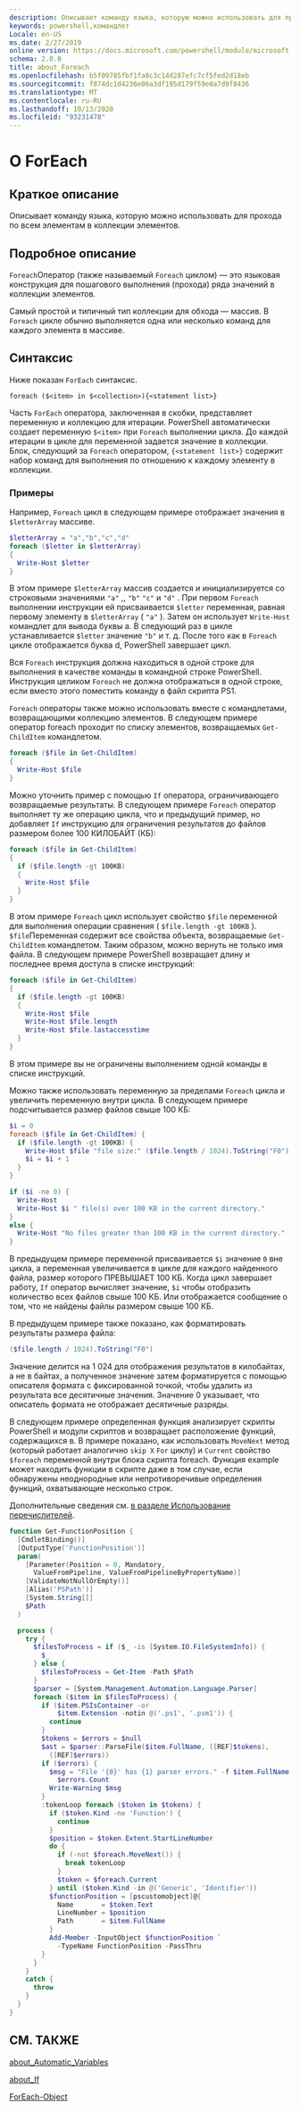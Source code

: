 ```yaml
---
description: Описывает команду языка, которую можно использовать для прохода по всем элементам в коллекции элементов.
keywords: powershell,командлет
Locale: en-US
ms.date: 2/27/2019
online version: https://docs.microsoft.com/powershell/module/microsoft.powershell.core/about/about_foreach?view=powershell-6&WT.mc_id=ps-gethelp
schema: 2.0.0
title: about_Foreach
ms.openlocfilehash: b5f09785fbf1fa8c3c14d287efc7cf5fed2d18eb
ms.sourcegitcommit: f874dc1d4236e06a3df195d179f59e0a7d9f8436
ms.translationtype: MT
ms.contentlocale: ru-RU
ms.lasthandoff: 10/13/2020
ms.locfileid: "93231478"
---
```

# <a name="about-foreach"></a>О ForEach

## <a name="short-description"></a>Краткое описание
Описывает команду языка, которую можно использовать для прохода по всем элементам в коллекции элементов.

## <a name="long-description"></a>Подробное описание

`Foreach`Оператор (также называемый `Foreach` циклом) — это языковая конструкция для пошагового выполнения (прохода) ряда значений в коллекции элементов.

Самый простой и типичный тип коллекции для обхода — массив.
В `Foreach` цикле обычно выполняется одна или несколько команд для каждого элемента в массиве.

## <a name="syntax"></a>Синтаксис

Ниже показан `ForEach` синтаксис.

```
foreach ($<item> in $<collection>){<statement list>}
```

Часть `ForEach` оператора, заключенная в скобки, представляет переменную и коллекцию для итерации. PowerShell автоматически создает переменную `$<item>` при `Foreach` выполнении цикла. До каждой итерации в цикле для переменной задается значение в коллекции.
Блок, следующий за `Foreach` оператором, `{<statement list>}` содержит набор команд для выполнения по отношению к каждому элементу в коллекции.

### <a name="examples"></a>Примеры

Например, `Foreach` цикл в следующем примере отображает значения в `$letterArray` массиве.

```powershell
$letterArray = "a","b","c","d"
foreach ($letter in $letterArray)
{
  Write-Host $letter
}
```

В этом примере `$letterArray` массив создается и инициализируется со строковыми значениями `"a"` ,, `"b"` `"c"` и `"d"` . При первом `Foreach` выполнении инструкции ей присваивается `$letter` переменная, равная первому элементу в `$letterArray` ( `"a"` ). Затем он использует `Write-Host` командлет для вывода буквы a. В следующий раз в цикле устанавливается `$letter` значение `"b"` и т. д. После того как в `Foreach` цикле отображается буква d, PowerShell завершает цикл.

Вся `Foreach` инструкция должна находиться в одной строке для выполнения в качестве команды в командной строке PowerShell. Инструкция целиком `Foreach` не должна отображаться в одной строке, если вместо этого поместить команду в файл скрипта PS1.

`Foreach` операторы также можно использовать вместе с командлетами, возвращающими коллекцию элементов. В следующем примере оператор foreach проходит по списку элементов, возвращаемых `Get-ChildItem` командлетом.

```powershell
foreach ($file in Get-ChildItem)
{
  Write-Host $file
}
```

Можно уточнить пример с помощью `If` оператора, ограничивающего возвращаемые результаты. В следующем примере `Foreach` оператор выполняет ту же операцию цикла, что и предыдущий пример, но добавляет `If` инструкцию для ограничения результатов до файлов размером более 100 КИЛОБАЙТ (КБ):

```powershell
foreach ($file in Get-ChildItem)
{
  if ($file.length -gt 100KB)
  {
    Write-Host $file
  }
}
```

В этом примере `Foreach` цикл использует свойство `$file` переменной для выполнения операции сравнения ( `$file.length -gt 100KB` ). `$file`Переменная содержит все свойства объекта, возвращаемые `Get-ChildItem` командлетом. Таким образом, можно вернуть не только имя файла.
В следующем примере PowerShell возвращает длину и последнее время доступа в списке инструкций:

```powershell
foreach ($file in Get-ChildItem)
{
  if ($file.length -gt 100KB)
  {
    Write-Host $file
    Write-Host $file.length
    Write-Host $file.lastaccesstime
  }
}
```

В этом примере вы не ограничены выполнением одной команды в списке инструкций.

Можно также использовать переменную за пределами `Foreach` цикла и увеличить переменную внутри цикла. В следующем примере подсчитывается размер файлов свыше 100 КБ:

```powershell
$i = 0
foreach ($file in Get-ChildItem) {
  if ($file.length -gt 100KB) {
    Write-Host $file "file size:" ($file.length / 1024).ToString("F0") KB
    $i = $i + 1
  }
}

if ($i -ne 0) {
  Write-Host
  Write-Host $i " file(s) over 100 KB in the current directory."
}
else {
  Write-Host "No files greater than 100 KB in the current directory."
}
```

В предыдущем примере переменной присваивается `$i` значение `0` вне цикла, а переменная увеличивается в цикле для каждого найденного файла, размер которого ПРЕВЫШАЕТ 100 КБ. Когда цикл завершает работу, `If` оператор вычисляет значение, `$i` чтобы отобразить количество всех файлов свыше 100 КБ. Или отображается сообщение о том, что не найдены файлы размером свыше 100 КБ.

В предыдущем примере также показано, как форматировать результаты размера файла:

```powershell
($file.length / 1024).ToString("F0")
```

Значение делится на 1 024 для отображения результатов в килобайтах, а не в байтах, а полученное значение затем форматируется с помощью описателя формата с фиксированной точкой, чтобы удалить из результата все десятичные значения. Значение 0 указывает, что описатель формата не отображает десятичные разряды.

В следующем примере определенная функция анализирует скрипты PowerShell и модули скриптов и возвращает расположение функций, содержащихся в. В примере показано, как использовать `MoveNext` метод (который работает аналогично `skip X` `For` циклу) и `Current` свойство `$foreach` переменной внутри блока скрипта foreach. Функция example может находить функции в скрипте даже в том случае, если обнаружены неоднородные или непротиворечивые определения функций, охватывающие несколько строк.

Дополнительные сведения см. [в разделе Использование перечислителей](about_Automatic_Variables.md#using-enumerators).

```powershell
function Get-FunctionPosition {
  [CmdletBinding()]
  [OutputType('FunctionPosition')]
  param(
    [Parameter(Position = 0, Mandatory,
      ValueFromPipeline, ValueFromPipelineByPropertyName)]
    [ValidateNotNullOrEmpty()]
    [Alias('PSPath')]
    [System.String[]]
    $Path
  )

  process {
    try {
      $filesToProcess = if ($_ -is [System.IO.FileSystemInfo]) {
        $_
      } else {
        $filesToProcess = Get-Item -Path $Path
      }
      $parser = [System.Management.Automation.Language.Parser]
      foreach ($item in $filesToProcess) {
        if ($item.PSIsContainer -or
            $item.Extension -notin @('.ps1', '.psm1')) {
          continue
        }
        $tokens = $errors = $null
        $ast = $parser::ParseFile($item.FullName, ([REF]$tokens),
          ([REF]$errors))
        if ($errors) {
          $msg = "File '{0}' has {1} parser errors." -f $item.FullName,
            $errors.Count
          Write-Warning $msg
        }
        :tokenLoop foreach ($token in $tokens) {
          if ($token.Kind -ne 'Function') {
            continue
          }
          $position = $token.Extent.StartLineNumber
          do {
            if (-not $foreach.MoveNext()) {
              break tokenLoop
            }
            $token = $foreach.Current
          } until ($token.Kind -in @('Generic', 'Identifier'))
          $functionPosition = [pscustomobject]@{
            Name       = $token.Text
            LineNumber = $position
            Path       = $item.FullName
          }
          Add-Member -InputObject $functionPosition `
            -TypeName FunctionPosition -PassThru
        }
      }
    }
    catch {
      throw
    }
  }
}
```

## <a name="see-also"></a>СМ. ТАКЖЕ

[about_Automatic_Variables](about_Automatic_Variables.md)

[about_If](about_If.md)

[ForEach-Object](xref:Microsoft.PowerShell.Core.ForEach-Object)
